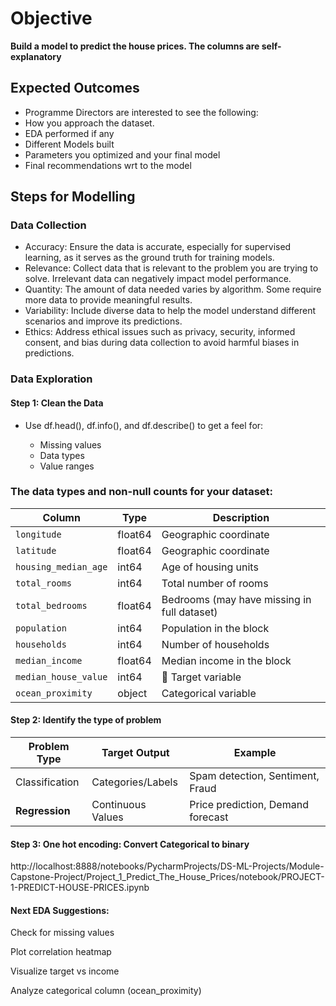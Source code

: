 # Objective

**Build a model to predict the house prices. The columns are self-explanatory**

## Expected Outcomes
- Programme Directors are interested to see the following:
- How you approach the dataset.
- EDA performed if any
- Different Models built
- Parameters you optimized and your final model
- Final recommendations wrt to the model

## Steps for Modelling

### Data Collection

- Accuracy: Ensure the data is accurate, especially for supervised learning, as it serves as the ground truth for training models.
- Relevance: Collect data that is relevant to the problem you are trying to solve. Irrelevant data can negatively impact model performance.
- Quantity: The amount of data needed varies by algorithm. Some require more data to provide meaningful results.
- Variability: Include diverse data to help the model understand different scenarios and improve its predictions.
- Ethics: Address ethical issues such as privacy, security, informed consent, and bias during data collection to avoid harmful biases in predictions.

### Data Exploration


#### Step 1: Clean the Data

 - Use df.head(), df.info(), and df.describe() to get a feel for:

    - Missing values 
    - Data types 
    - Value ranges

### The data types and non-null counts for your dataset:

| Column               | Type    | Description                                 |
| -------------------- | ------- | ------------------------------------------- |
| `longitude`          | float64 | Geographic coordinate                       |
| `latitude`           | float64 | Geographic coordinate                       |
| `housing_median_age` | int64   | Age of housing units                        |
| `total_rooms`        | int64   | Total number of rooms                       |
| `total_bedrooms`     | float64 | Bedrooms (may have missing in full dataset) |
| `population`         | int64   | Population in the block                     |
| `households`         | int64   | Number of households                        |
| `median_income`      | float64 | Median income in the block                  |
| `median_house_value` | int64   | 🎯 Target variable                          |
| `ocean_proximity`    | object  | Categorical variable                        |


#### Step 2: Identify the type of problem

| Problem Type   | Target Output     | Example                           |
|----------------| ----------------- | --------------------------------- |
| Classification | Categories/Labels | Spam detection, Sentiment, Fraud  |
| **Regression** | Continuous Values | Price prediction, Demand forecast |

#### Step 3: One hot encoding: Convert Categorical to binary

http://localhost:8888/notebooks/PycharmProjects/DS-ML-Projects/Module-Capstone-Project/Project_1_Predict_The_House_Prices/notebook/PROJECT-1-PREDICT-HOUSE-PRICES.ipynb

#### Next EDA Suggestions:
Check for missing values

Plot correlation heatmap

Visualize target vs income

Analyze categorical column (ocean_proximity)